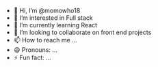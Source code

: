 - 👋 Hi, I’m @momowho18
- 👀 I’m interested in Full stack
- 🌱 I’m currently learning React
- 💞️ I’m looking to collaborate on front end projects
- 📫 How to reach me ...
- 😄 Pronouns: ...
- ⚡ Fun fact: ...

<!---
momowho18/momowho18 is a ✨ special ✨ repository because its `README.md` (this file) appears on your GitHub profile.
You can click the Preview link to take a look at your changes.
--->
